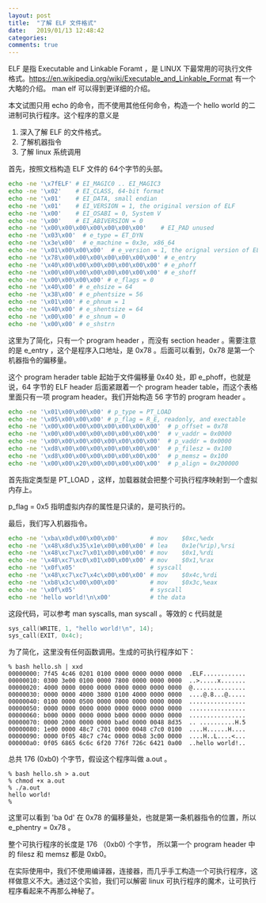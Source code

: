 ```yaml
---
layout: post
title:  "了解 ELF 文件格式"
date:   2019/01/13 12:48:42
categories:
comments: true
---
```


ELF 是指 Executable and Linkable Foramt ，是 LINUX 下最常用的可执行文件格式。https://en.wikipedia.org/wiki/Executable_and_Linkable_Format 有一个大略的介绍。 man elf 可以得到更详细的介绍。

本文试图只用  echo 的命令，而不使用其他任何命令，构造一个 hello world 的二进制可执行程序。这个程序的意义是

1. 深入了解  ELF 的文件格式。
2. 了解机器指令
3. 了解 linux 系统调用

首先，按照文档构造 ELF 文件的 64个字节的头部。

```bash
echo -ne '\x7fELF' # EI_MAGIC0 .. EI_MAGIC3
echo -ne '\x02'    # EI_CLASS, 64-bit format
echo -ne '\x01'    # EI_DATA, small endian
echo -ne '\x01'    # EI_VERSION = 1, the original version of ELF
echo -ne '\x00'    # EI_OSABI = 0, System V
echo -ne '\x00'    # EI_ABIVERSION = 0
echo -ne '\x00\x00\x00\x00\x00\x00\x00'    # EI_PAD unused
echo -ne '\x03\x00'  # e_type = ET_DYN
echo -ne '\x3e\x00'  # e_machine = 0x3e, x86_64
echo -ne '\x01\x00\x00\x00'  # e_version = 1, the orignal version of ELF
echo -ne '\x78\x00\x00\x00\x00\x00\x00\x00' # e_entry 
echo -ne '\x40\x00\x00\x00\x00\x00\x00\x00' # e_phoff
echo -ne '\x00\x00\x00\x00\x00\x00\x00\x00' # e_shoff
echo -ne '\x00\x00\x00\x00' # e_flags = 0
echo -ne '\x40\x00' # e_ehsize = 64
echo -ne '\x38\x00' # e_phentsize = 56
echo -ne '\x01\x00' # e_phnum = 1
echo -ne '\x40\x00' # e_shentsize = 64
echo -ne '\x00\x00' # e_shnum = 0
echo -ne '\x00\x00' # e_shstrn
```

这里为了简化，只有一个 program header ，而没有 section header 。需要注意的是 e_entry ，这个是程序入口地址，是 0x78 。后面可以看到，0x78 是第一个机器指令的偏移量。

这个 program herader table 起始于文件偏移量 0x40 处，即 e_phoff，也就是说，64 字节的 ELF header 后面紧跟着一个 program header table，而这个表格里面只有一项 program header。我们开始构造 56 字节的 program header 。

```bash
echo -ne '\x01\x00\x00\x00' # p_type = PT_LOAD
echo -ne '\x05\x00\x00\x00' # p_flag = R_E, readonly, and exectable
echo -ne '\x00\x00\x00\x00\x00\x00\x00\x00'  # p_offset = 0x78
echo -ne '\x00\x00\x00\x00\x00\x00\x00\x00'  # v_vaddr = 0x0000
echo -ne '\x00\x00\x00\x00\x00\x00\x00\x00'  # p_vaddr = 0x0000
echo -ne '\xd8\x00\x00\x00\x00\x00\x00\x00'  # p_filesz = 0x100
echo -ne '\xd8\x00\x00\x00\x00\x00\x00\x00'  # p_memsz = 0x100
echo -ne '\x00\x00\x20\x00\x00\x00\x00\x00'  # p_align = 0x200000
```

首先指定类型是 PT_LOAD ，这样，加载器就会把整个可执行程序映射到一个虚拟内存上。

p_flag = 0x5 指明虚拟内存的属性是只读的，是可执行的。

最后，我们写入机器指令。

```bash
echo -ne '\xba\x0d\x00\x00\x00'         # mov    $0xc,%edx
echo -ne '\x48\x8d\x35\x1e\x00\x00\x00' # lea    0x1e(%rip),%rsi
echo -ne '\x48\xc7\xc7\x01\x00\x00\x00' # mov    $0x1,%rdi
echo -ne '\x48\xc7\xc0\x01\x00\x00\x00' # mov    $0x1,%rax
echo -ne '\x0f\x05'                     # syscall 
echo -ne '\x48\xc7\xc7\x4c\x00\x00\x00' # mov    $0x4c,%rdi
echo -ne '\xb8\x3c\x00\x00\x00'         # mov    $0x3c,%eax
echo -ne '\x0f\x05'                     # syscall 
echo -ne 'hello world!\n\x00'           # the data
```

这段代码，可以参考 man syscalls, man syscall 。等效的 c 代码就是 

```c
sys_call(WRITE, 1, "hello world!\n", 14);
sys_call(EXIT, 0x4c);
```

为了简化，这里没有任何函数调用。生成的可执行程序如下：

```
% bash hello.sh | xxd 
00000000: 7f45 4c46 0201 0100 0000 0000 0000 0000  .ELF............
00000010: 0300 3e00 0100 0000 7800 0000 0000 0000  ..>.....x.......
00000020: 4000 0000 0000 0000 0000 0000 0000 0000  @...............
00000030: 0000 0000 4000 3800 0100 4000 0000 0000  ....@.8...@.....
00000040: 0100 0000 0500 0000 0000 0000 0000 0000  ................
00000050: 0000 0000 0000 0000 0000 0000 0000 0000  ................
00000060: b000 0000 0000 0000 b000 0000 0000 0000  ................
00000070: 0000 2000 0000 0000 ba0d 0000 0048 8d35  .. ..........H.5
00000080: 1e00 0000 48c7 c701 0000 0048 c7c0 0100  ....H......H....
00000090: 0000 0f05 48c7 c74c 0000 00b8 3c00 0000  ....H..L....<...
000000a0: 0f05 6865 6c6c 6f20 776f 726c 6421 0a00  ..hello world!..
```

总共 176  (0xb0) 个字节，假设这个程序叫做 a.out 。

```
% bash hello.sh > a.out 
% chmod +x a.out
% ./a.out
hello world!
%
```

这里可以看到 'ba 0d' 在 0x78 的偏移量处，也就是第一条机器指令的位置，所以 e_phentry = 0x78 。

整个可执行程序的长度是 176 （0xb0) 个字节， 所以第一个 program header 中的 filesz 和 memsz 都是 0xb0。

在实际使用中，我们不使用编译器，连接器，而几乎手工构造一个可执行程序，这样做意义不大。通过这个实验，我们可以解密 linux 可执行程序的魔术，让可执行程序看起来不再那么神秘了。

